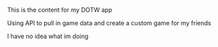 This is the content for my DOTW app

Using API to pull in game data and create a custom game for my friends

I have no idea what im doing
